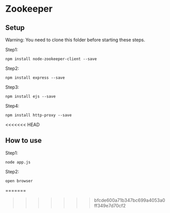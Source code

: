 # Zookeeper

## Setup

Warning: You need to clone this folder before starting these steps.

Step1: 
	
	npm install node-zookeeper-client --save
	
Step2: 
	
	npm install express --save
	
Step3: 
	
	npm install ejs --save
	
Step4: 
	
	npm install http-proxy --save

<<<<<<< HEAD
## How to use

Step1:

	node app.js

Step2:
	
	open browser
=======
>>>>>>> bfcde600a71b347bc699a4053a0ff349e7d70cf2

